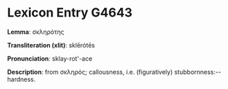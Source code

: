 # Lexicon Entry G4643

**Lemma**: σκληρότης

**Transliteration (xlit)**: sklērótēs

**Pronunciation**: sklay-rot'-ace

**Description**:
from σκληρός; callousness, i.e. (figuratively) stubbornness:--hardness.
